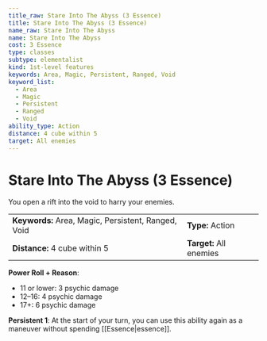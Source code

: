 ```yaml
---
title_raw: Stare Into The Abyss (3 Essence)
title: Stare Into The Abyss (3 Essence)
name_raw: Stare Into The Abyss
name: Stare Into The Abyss
cost: 3 Essence
type: classes
subtype: elementalist
kind: 1st-level features
keywords: Area, Magic, Persistent, Ranged, Void
keyword_list:
  - Area
  - Magic
  - Persistent
  - Ranged
  - Void
ability_type: Action
distance: 4 cube within 5
target: All enemies
---
```


# Stare Into The Abyss (3 Essence)

You open a rift into the void to harry your enemies.

|                                                     |                         |
| :-------------------------------------------------- | :---------------------- |
| **Keywords:** Area, Magic, Persistent, Ranged, Void | **Type:** Action        |
| **Distance:** 4 cube within 5                       | **Target:** All enemies |

**Power Roll + Reason**:

- 11 or lower: 3 psychic damage
- 12–16: 4 psychic damage
- 17+: 6 psychic damage

**Persistent 1**: At the start of your turn, you can use this ability again as a maneuver without spending [[Essence|essence]].
